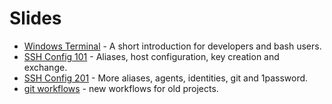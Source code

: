 # Slides

* [Windows Terminal](terminal/windows-terminal.md) - A short introduction for developers and bash users.
* [SSH Config 101](ssh_config/ssh_config_101.md) - Aliases, host configuration, key creation and exchange.
* [SSH Config 201](ssh_config/ssh_config_201.md) - More aliases, agents, identities, git and 1password.
* [git workflows](git_flow/readme.md) - new workflows for old projects.